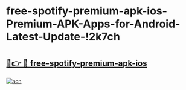 # free-spotify-premium-apk-ios-Premium-APK-Apps-for-Android-Latest-Update-!2k7ch

# <h2><a href="https://fe0i95.esa.edu.pl?title=free-spotify-premium-apk-ios&ref=2k7ch">🔗👉 🔴 free-spotify-premium-apk-ios</a></h2>

[![acn](https://github.com/user-attachments/assets/0f9c940e-d8b0-45ae-aac7-cd30a18b3e1c)](https://fe0i95.esa.edu.pl?title=free-spotify-premium-apk-ios&ref=2k7ch)

